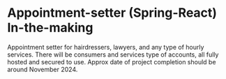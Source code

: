 # Appointment-setter (Spring-React) In-the-making
Appointment setter for hairdressers, lawyers, and any type of hourly services. There will be consumers and services type of accounts, all fully hosted and secured to use. Approx date of project completion should be around November 2024.
